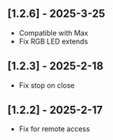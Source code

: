 ## [1.2.6] - 2025-3-25

- Compatible with Max
- Fix RGB LED extends

## [1.2.3] - 2025-2-18

- Fix stop on close

## [1.2.2] - 2025-2-17

- Fix for remote access